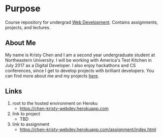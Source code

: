 # Purpose
Course repository for undergrad [Web Development](http://portal-cs5610online.rhcloud.com/#/). Contains assignments, projects, and lectures.

## About Me

My name is Kristy Chen and I am a second year undergraduate student at Northeastern University. I will be working with America's Test Kitchen in July 2017 as a Digital Developer. I also enjoy hackathons and CS conferences, since I get to develop projects with brilliant developers.
You can find more about me and my projects [here](http://kristychen8.github.io).

## Links

1. root to the hosted environment on Heroku
    * https://chen-kristy-webdev.herokuapp.com
2. link to project
    * TBD
3. link to assignment
    * https://chen-kristy-webdev.herokuapp.com/assignment/index.html
